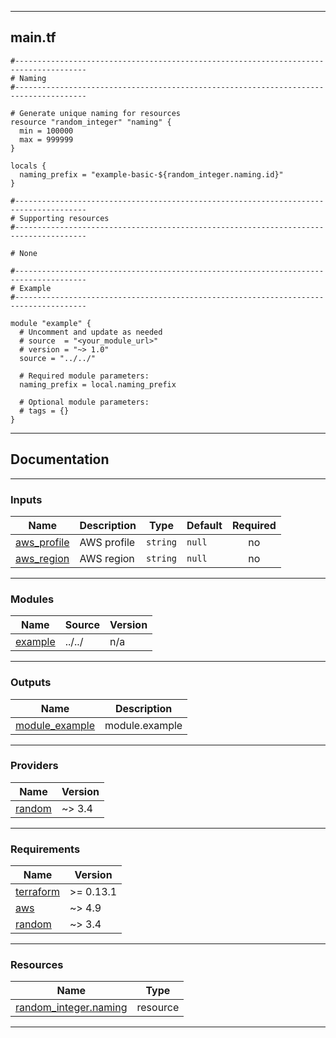 <!-- BEGIN_TF_DOCS -->
----
## main.tf
```hcl
#--------------------------------------------------------------------------------------
# Naming
#--------------------------------------------------------------------------------------

# Generate unique naming for resources
resource "random_integer" "naming" {
  min = 100000
  max = 999999
}

locals {
  naming_prefix = "example-basic-${random_integer.naming.id}"
}

#--------------------------------------------------------------------------------------
# Supporting resources
#--------------------------------------------------------------------------------------

# None

#--------------------------------------------------------------------------------------
# Example
#--------------------------------------------------------------------------------------

module "example" {
  # Uncomment and update as needed
  # source  = "<your_module_url>"
  # version = "~> 1.0"
  source = "../../"

  # Required module parameters:
  naming_prefix = local.naming_prefix

  # Optional module parameters:
  # tags = {}
}
```
----

## Documentation

----
### Inputs

| Name | Description | Type | Default | Required |
|------|-------------|------|---------|:--------:|
| <a name="input_aws_profile"></a> [aws\_profile](#input\_aws\_profile) | AWS profile | `string` | `null` | no |
| <a name="input_aws_region"></a> [aws\_region](#input\_aws\_region) | AWS region | `string` | `null` | no |

----
### Modules

| Name | Source | Version |
|------|--------|---------|
| <a name="module_example"></a> [example](#module\_example) | ../../ | n/a |

----
### Outputs

| Name | Description |
|------|-------------|
| <a name="output_module_example"></a> [module\_example](#output\_module\_example) | module.example |

----
### Providers

| Name | Version |
|------|---------|
| <a name="provider_random"></a> [random](#provider\_random) | ~> 3.4 |

----
### Requirements

| Name | Version |
|------|---------|
| <a name="requirement_terraform"></a> [terraform](#requirement\_terraform) | >= 0.13.1 |
| <a name="requirement_aws"></a> [aws](#requirement\_aws) | ~> 4.9 |
| <a name="requirement_random"></a> [random](#requirement\_random) | ~> 3.4 |

----
### Resources

| Name | Type |
|------|------|
| [random_integer.naming](https://registry.terraform.io/providers/hashicorp/random/latest/docs/resources/integer) | resource |

----
<!-- END_TF_DOCS -->
